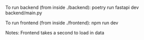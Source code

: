 To run backend (from inside ./backend): poetry run fastapi dev backend/main.py

To run frontend (from inside ./frontend): npm run dev

Notes:
Frontend takes a second to load in data
